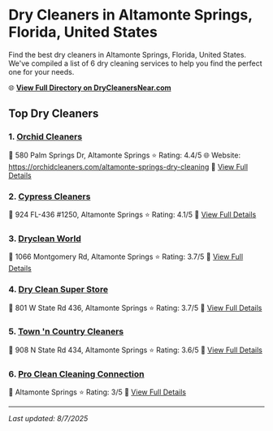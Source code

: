 # Dry Cleaners in Altamonte Springs, Florida, United States

Find the best dry cleaners in Altamonte Springs, Florida, United States. We've compiled a list of 6 dry cleaning services to help you find the perfect one for your needs.

🌐 **[View Full Directory on DryCleanersNear.com](https://drycleanersnear.com/city/US/Florida/Altamonte%20Springs)**

## Top Dry Cleaners

### 1. [Orchid Cleaners](https://drycleanersnear.com/dryCleaner/68858835aef64230e206ae1b/orchid-cleaners)
📍 580 Palm Springs Dr, Altamonte Springs
⭐ Rating: 4.4/5
🌐 Website: https://orchidcleaners.com/altamonte-springs-dry-cleaning
🔗 [View Full Details](https://drycleanersnear.com/dryCleaner/68858835aef64230e206ae1b/orchid-cleaners)

### 2. [Cypress Cleaners](https://drycleanersnear.com/dryCleaner/6885883baef64230e206aede/cypress-cleaners)
📍 924 FL-436 #1250, Altamonte Springs
⭐ Rating: 4.1/5
🔗 [View Full Details](https://drycleanersnear.com/dryCleaner/6885883baef64230e206aede/cypress-cleaners)

### 3. [Dryclean World](https://drycleanersnear.com/dryCleaner/68858836aef64230e206ae3a/dryclean-world)
📍 1066 Montgomery Rd, Altamonte Springs
⭐ Rating: 3.7/5
🔗 [View Full Details](https://drycleanersnear.com/dryCleaner/68858836aef64230e206ae3a/dryclean-world)

### 4. [Dry Clean Super Store](https://drycleanersnear.com/dryCleaner/68858840aef64230e206af3b/dry-clean-super-store)
📍 801 W State Rd 436, Altamonte Springs
⭐ Rating: 3.7/5
🔗 [View Full Details](https://drycleanersnear.com/dryCleaner/68858840aef64230e206af3b/dry-clean-super-store)

### 5. [Town 'n Country Cleaners](https://drycleanersnear.com/dryCleaner/6885887eaef64230e206b10e/town-n-country-cleaners)
📍 908 N State Rd 434, Altamonte Springs
⭐ Rating: 3.6/5
🔗 [View Full Details](https://drycleanersnear.com/dryCleaner/6885887eaef64230e206b10e/town-n-country-cleaners)

### 6. [Pro Clean Cleaning Connection](https://drycleanersnear.com/dryCleaner/688588ceaef64230e206b370/pro-clean-cleaning-connection)
📍 Altamonte Springs
⭐ Rating: 3/5
🔗 [View Full Details](https://drycleanersnear.com/dryCleaner/688588ceaef64230e206b370/pro-clean-cleaning-connection)


---

*Last updated: 8/7/2025*
